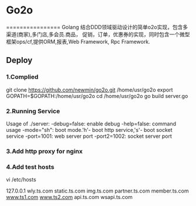 # Go2o #
================
Golang 结合DDD领域驱动设计的简单o2o实现，包含多渠道(商家),多门店,多会员.商品，
促销，订单，优惠券的实现，同时包含一个微型框架ops/cf,提供ORM,报表,Web Framework,
Rpc Framework.

## Deploy ##

### 1.Complied ###
git clone https://github.com/newmin/go2o.git /home/usr/go2o
export GOPATH=$GOPATH:/home/usr/go2o
cd /home/usr/go2o
go build server.go

### 2.Running Service ###

Usage of ./server:
  -debug=false: enable debug
  -help=false: command usage
  -mode="sh": boot mode.'h'- boot http service,'s'- boot socket service
  -port=1001: web server port
  -port2=1002: socket server port

### 3.Add http proxy for nginx ###

### 4.Add test hosts ###

vi /etc/hosts

127.0.0.1   wly.ts.com static.ts.com img.ts.com partner.ts.com
            member.ts.com www.ts1.com www.ts2.com api.ts.com
            wsapi.ts.com

